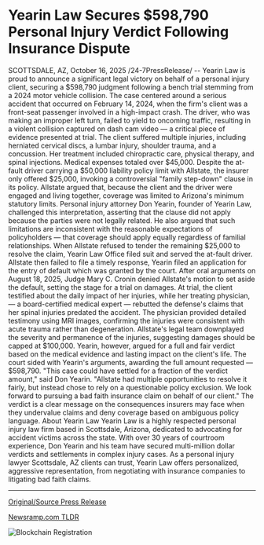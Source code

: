 # Yearin Law Secures $598,790 Personal Injury Verdict Following Insurance Dispute

SCOTTSDALE, AZ, October 16, 2025 /24-7PressRelease/ -- Yearin Law is proud to announce a significant legal victory on behalf of a personal injury client, securing a $598,790 judgment following a bench trial stemming from a 2024 motor vehicle collision.   The case centered around a serious accident that occurred on February 14, 2024, when the firm's client was a front-seat passenger involved in a high-impact crash. The driver, who was making an improper left turn, failed to yield to oncoming traffic, resulting in a violent collision captured on dash cam video — a critical piece of evidence presented at trial.   The client suffered multiple injuries, including herniated cervical discs, a lumbar injury, shoulder trauma, and a concussion. Her treatment included chiropractic care, physical therapy, and spinal injections. Medical expenses totaled over $45,000.   Despite the at-fault driver carrying a $50,000 liability policy limit with Allstate, the insurer only offered $25,000, invoking a controversial "family step-down" clause in its policy. Allstate argued that, because the client and the driver were engaged and living together, coverage was limited to Arizona's minimum statutory limits.   Personal injury attorney Don Yearin, founder of Yearin Law, challenged this interpretation, asserting that the clause did not apply because the parties were not legally related. He also argued that such limitations are inconsistent with the reasonable expectations of policyholders — that coverage should apply equally regardless of familial relationships.   When Allstate refused to tender the remaining $25,000 to resolve the claim, Yearin Law Office filed suit and served the at-fault driver. Allstate then failed to file a timely response, Yearin filed an application for the entry of default which was granted by the court. After oral arguments on August 18, 2025, Judge Mary C. Cronin denied Allstate's motion to set aside the default, setting the stage for a trial on damages.   At trial, the client testified about the daily impact of her injuries, while her treating physician, — a board-certified medical expert — rebutted the defense's claims that her spinal injuries predated the accident. The physician provided detailed testimony using MRI images, confirming the injuries were consistent with acute trauma rather than degeneration.   Allstate's legal team downplayed the severity and permanence of the injuries, suggesting damages should be capped at $100,000. Yearin, however, argued for a full and fair verdict based on the medical evidence and lasting impact on the client's life. The court sided with Yearin's arguments, awarding the full amount requested — $598,790.   "This case could have settled for a fraction of the verdict amount," said Don Yearin. "Allstate had multiple opportunities to resolve it fairly, but instead chose to rely on a questionable policy exclusion. We look forward to pursuing a bad faith insurance claim on behalf of our client."   The verdict is a clear message on the consequences insurers may face when they undervalue claims and deny coverage based on ambiguous policy language.  About Yearin Law  Yearin Law is a highly respected personal injury law firm based in Scottsdale, Arizona, dedicated to advocating for accident victims across the state. With over 30 years of courtroom experience, Don Yearin and his team have secured multi-million dollar verdicts and settlements in complex injury cases. As a personal injury lawyer Scottsdale, AZ clients can trust, Yearin Law offers personalized, aggressive representation, from negotiating with insurance companies to litigating bad faith claims. 

---

[Original/Source Press Release](https://www.24-7pressrelease.com/press-release/527744/yearin-law-secures-598790-personal-injury-verdict-following-insurance-dispute)
                    

[Newsramp.com TLDR](https://newsramp.com/curated-news/yearin-law-wins-598k-judgment-against-allstate-in-injury-case/2844d71fe9d6866f37ed9ae216c20638) 

 

 



![Blockchain Registration](https://cdn.newsramp.app/24-7PressRelease/qrcode/2510/16/vastqgLm.webp)
